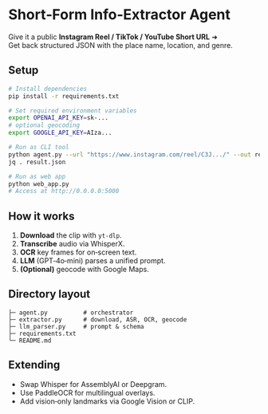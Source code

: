 # Short‑Form Info‑Extractor Agent

Give it a public **Instagram Reel / TikTok / YouTube Short URL** ➜  
Get back structured JSON with the place name, location, and genre.

## Setup

```bash
# Install dependencies
pip install -r requirements.txt

# Set required environment variables
export OPENAI_API_KEY=sk-...
# optional geocoding
export GOOGLE_API_KEY=AIza...

# Run as CLI tool
python agent.py --url "https://www.instagram.com/reel/C3J.../" --out result.json
jq . result.json

# Run as web app
python web_app.py
# Access at http://0.0.0.0:5000
```

## How it works

1. **Download** the clip with `yt-dlp`.
2. **Transcribe** audio via WhisperX.
3. **OCR** key frames for on‑screen text.
4. **LLM** (GPT‑4o‑mini) parses a unified prompt.
5. **(Optional)** geocode with Google Maps.

## Directory layout

```
├─ agent.py          # orchestrator
├─ extractor.py      # download, ASR, OCR, geocode
├─ llm_parser.py     # prompt & schema
├─ requirements.txt
└─ README.md
```

## Extending

* Swap Whisper for AssemblyAI or Deepgram.  
* Use PaddleOCR for multilingual overlays.  
* Add vision‑only landmarks via Google Vision or CLIP.  
